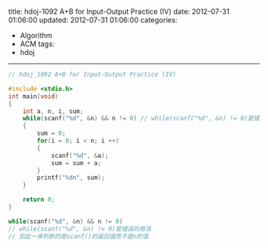 title: hdoj-1092 A+B for Input-Output Practice (IV)
date: 2012-07-31 01:06:00
updated: 2012-07-31 01:06:00
categories:
  - Algorithm
  - ACM
tags:
  - hdoj
---

```c
// hdoj_1092 A+B for Input-Output Practice (IV)

#include <stdio.h>
int main(void)
{
	int a, n, i, sum;
	while(scanf("%d", &n) && n != 0) // while(scanf("%d", &n) != 0)是错误的用法
	{
	    sum = 0;
		for(i = 0; i < n; i ++)
		{
			scanf("%d", &a);
			sum = sum + a;
		}
		printf("%dn", sum);
	}

	return 0;
}
```

```c
while(scanf("%d", &n) && n != 0)
// while(scanf("%d", &n) != 0)是错误的用法
// 如此一来判断的是scanf()的返回值而不是n的值
```

